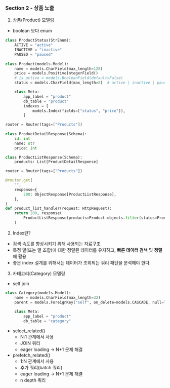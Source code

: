 ### Section 2 - 상품 노출
1. 상품(Product) 모델링
- boolean 보다 enum
```python
class ProductStatus(StrEnum):
    ACTIVE = "active"
    INACTIVE = "inactive"
    PAUSED = "paused"
    
class Product(models.Model):
    name = models.CharField(max_length=128)
    price = models.PositiveIntegerField()
    # is_active = models.BooleanField(default=False)
    status = models.CharField(max_length=8)  # active | inactive | paused

    class Meta:
        app_label = "product"
        db_table = "product"
        indexes = [
            models.Index(fields=["status", "price"]),
        ]

router = Router(tags=["Products"])
        
class ProductDetailResponse(Schema):
    id: int
    name: str
    price: int

class ProductListResponse(Schema):
    products: List[ProductDetailResponse]

router = Router(tags=["Products"])

@router.get(
    "",
    response={
        200: ObjectResponse[ProductListResponse],
    },
)
def product_list_handler(request: HttpRequest):
    return 200, response(
        ProductListResponse(products=Product.objects.filter(status=ProductStatus.ACTIVE).values("id", "name", "price"))
    )

```
2. Index란?
- 검색 속도를 향상시키기 위해 사용되는 자료구조
- 특정 열(또는 열 조합)에 대한 정렬된 데이터를 유지하고, **빠른 데이터 검색** 및 **정렬**에 활용 
- 좋은 index 설계를 위해서는 데이터가 조회되는 쿼리 패턴을 분석해야 한다.
3. 카테고리(Category) 모델링
- self join
```python
class Category(models.Model):
    name = models.CharField(max_length=32)
    parent = models.ForeignKey("self", on_delete=models.CASCADE, null=True, related_name="children")
    
    class Meta:
        app_label = "product"
        db_table = "category"
```
- select_related()
  - N:1 관계에서 사용
  - JOIN 쿼리
  - eager loading -> N+1 문제 해결
- prefetch_related()
  - 1:N 관계에서 사용
  - 추가 쿼리(batch 쿼리)
  - eager loading -> N+1 문제 해결
  - n depth 쿼리
